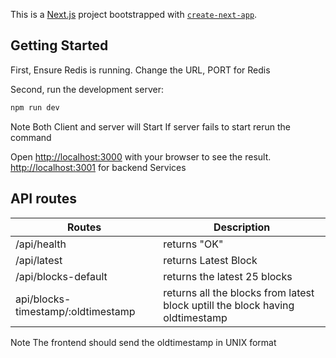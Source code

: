 This is a [Next.js](https://nextjs.org/) project bootstrapped with [`create-next-app`](https://github.com/vercel/next.js/tree/canary/packages/create-next-app).

## Getting Started

First, 
Ensure Redis is running. Change the URL, PORT for Redis

Second, run the development server:

```bash
npm run dev
```
Note Both Client and server will Start
If server fails to start
rerun the command

Open [http://localhost:3000](http://localhost:3000) with your browser to see the result.
[http://localhost:3001](http://localhost:3000) for backend Services


## API routes
| Routes | Description |
| ----------- | ----------- |
| /api/health | returns "OK" |
| /api/latest | returns Latest Block |
| /api/blocks-default | returns the latest 25 blocks |
| api/blocks-timestamp/:oldtimestamp | returns all the blocks from latest block uptill the block having oldtimestamp|

Note
The frontend should send the oldtimestamp in UNIX format
